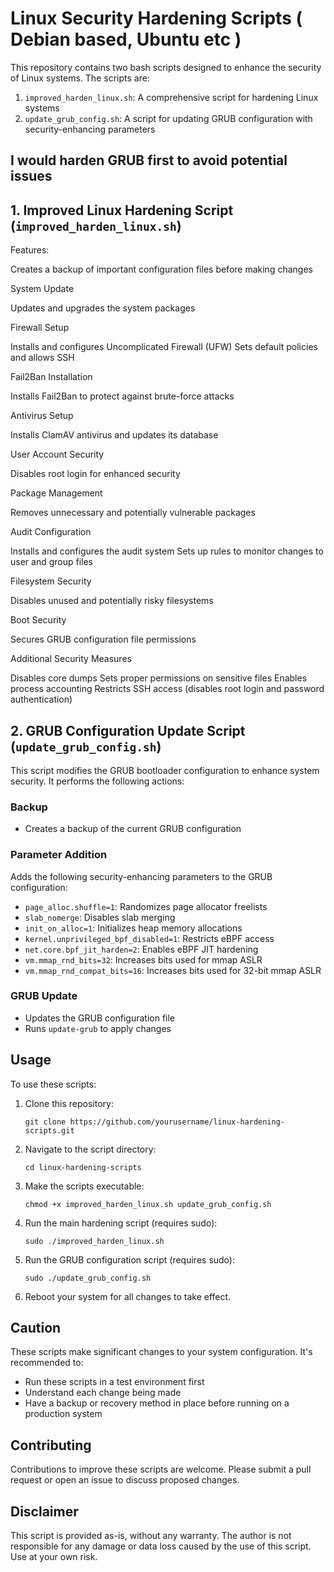 # Linux Security Hardening Scripts ( Debian based, Ubuntu etc )

This repository contains two bash scripts designed to enhance the security of Linux systems. The scripts are:

1. `improved_harden_linux.sh`: A comprehensive script for hardening Linux systems
2. `update_grub_config.sh`: A script for updating GRUB configuration with security-enhancing parameters

## I would harden GRUB first to avoid potential issues

## 1. Improved Linux Hardening Script (`improved_harden_linux.sh`)

Features:


Creates a backup of important configuration files before making changes

System Update

Updates and upgrades the system packages

Firewall Setup

Installs and configures Uncomplicated Firewall (UFW)
Sets default policies and allows SSH

Fail2Ban Installation

Installs Fail2Ban to protect against brute-force attacks

Antivirus Setup

Installs ClamAV antivirus and updates its database

User Account Security

Disables root login for enhanced security

Package Management

Removes unnecessary and potentially vulnerable packages

Audit Configuration

Installs and configures the audit system
Sets up rules to monitor changes to user and group files

Filesystem Security

Disables unused and potentially risky filesystems

Boot Security

Secures GRUB configuration file permissions

Additional Security Measures

Disables core dumps
Sets proper permissions on sensitive files
Enables process accounting
Restricts SSH access (disables root login and password authentication)

## 2. GRUB Configuration Update Script (`update_grub_config.sh`)

This script modifies the GRUB bootloader configuration to enhance system security. It performs the following actions:

### Backup
- Creates a backup of the current GRUB configuration

### Parameter Addition
Adds the following security-enhancing parameters to the GRUB configuration:
- `page_alloc.shuffle=1`: Randomizes page allocator freelists
- `slab_nomerge`: Disables slab merging
- `init_on_alloc=1`: Initializes heap memory allocations
- `kernel.unprivileged_bpf_disabled=1`: Restricts eBPF access
- `net.core.bpf_jit_harden=2`: Enables eBPF JIT hardening
- `vm.mmap_rnd_bits=32`: Increases bits used for mmap ASLR
- `vm.mmap_rnd_compat_bits=16`: Increases bits used for 32-bit mmap ASLR

### GRUB Update
- Updates the GRUB configuration file
- Runs `update-grub` to apply changes

## Usage

To use these scripts:

1. Clone this repository:
   ```
   git clone https://github.com/yourusername/linux-hardening-scripts.git
   ```

2. Navigate to the script directory:
   ```
   cd linux-hardening-scripts
   ```

3. Make the scripts executable:
   ```
   chmod +x improved_harden_linux.sh update_grub_config.sh
   ```

4. Run the main hardening script (requires sudo):
   ```
   sudo ./improved_harden_linux.sh
   ```

5. Run the GRUB configuration script (requires sudo):
   ```
   sudo ./update_grub_config.sh
   ```

6. Reboot your system for all changes to take effect.

## Caution

These scripts make significant changes to your system configuration. It's recommended to:
- Run these scripts in a test environment first
- Understand each change being made
- Have a backup or recovery method in place before running on a production system

## Contributing

Contributions to improve these scripts are welcome. Please submit a pull request or open an issue to discuss proposed changes.

## Disclaimer
This script is provided as-is, without any warranty. The author is not responsible for any damage or data loss caused by the use of this script. Use at your own risk.

